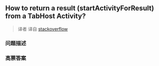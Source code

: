 ## How to return a result (startActivityForResult) from a TabHost Activity?

> 译者 译自 [stackoverflow](http://stackoverflow.com/questions/2497205/how-to-return-a-result-startactivityforresult-from-a-tabhost-activity) 

### 问题描述 

### 高票答案 

